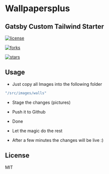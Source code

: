 # Wallpapersplus

## Gatsby Custom Tailwind Starter

[![license](https://img.shields.io/github/stars/Mozart409/gatsby-custom-tailwind?style=for-the-badge)](#license)

[![forks](https://img.shields.io/github/forks/Mozart409/gatsby-custom-tailwind?style=for-the-badge)](#forks)

[![stars](https://img.shields.io/github/stars/Mozart409/gatsby-custom-tailwind?style=for-the-badge)](#stars)

## Usage

-   Just copy all Images into the following folder

```sh
"/src/images/walls"
```

-   Stage the changes (pictures)

-   Push it to Github

-   Done

-   Let the magic do the rest

-   After a few minutes the changes will be live :)

## License

MIT
